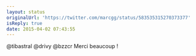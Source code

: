 ```yaml
---
layout: status
originalUrl: 'https://twitter.com/marcgg/status/583535315270373377'
isReply: true
date: 2015-04-02 07:43:55
---
```


@tibastral @drivy @bzzcr Merci beaucoup !
